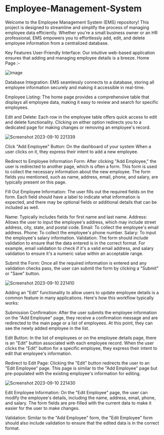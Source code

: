 # Employee-Management-System
Welcome to the Employee Management System (EMS) repository! This project is designed to streamline and simplify the process of managing employee data efficiently. Whether you're a small business owner or an HR professional, EMS empowers you to effortlessly add, edit, and delete employee information from a centralized database.

Key Features
User-Friendly Interface: Our intuitive web-based application ensures that adding and managing employee details is a breeze.
Home Page :-

![image](https://github.com/shubham2845/Employee-Management-System/assets/131697566/747ab1b8-f3d1-4a9b-8f32-436068384fac)

Database Integration: EMS seamlessly connects to a database, storing all employee information securely and making it accessible in real-time.

Employee Listing: The home page provides a comprehensive table that displays all employee data, making it easy to review and search for specific employees.

Edit and Delete: Each row in the employee table offers quick access to edit and delete functionality. Clicking on either option redirects you to a dedicated page for making changes or removing an employee's record.

![Screenshot 2023-09-10 221339](https://github.com/shubham2845/Employee-Management-System/assets/131697566/e9d908df-c5fd-4d92-8e65-9203db9aa11d)


Click "Add Employee" Button: On the dashboard of your system When a user clicks on it, they express their intent to add a new employee.

Redirect to Employee Information Form: After clicking "Add Employee," the user is redirected to another page, which is often a form. This form is used to collect the necessary information about the new employee. The form fields you mentioned, such as name, address, email, phone, and salary, are typically present on this page.

Fill Out Employee Information: The user fills out the required fields on the form. Each field should have a label to indicate what information is expected, and there may be optional fields or additional details that can be included as well.

Name: Typically includes fields for first name and last name.
Address: Allows the user to input the employee's address, which may include street address, city, state, and postal code.
Email: To collect the employee's email address.
Phone: To collect the employee's phone number.
Salary: To input the employee's salary information.
Validation: The form should include validation to ensure that the data entered is in the correct format. For example, email validation to check if it's a valid email address, and salary validation to ensure it's a numeric value within an acceptable range.

Submit the Form: Once all the required information is entered and any validation checks pass, the user can submit the form by clicking a "Submit" or "Save" button.

![Screenshot 2023-09-10 221410](https://github.com/shubham2845/Employee-Management-System/assets/131697566/f91f44b1-97cc-4f61-9c7e-f7cc371ed6b0)

Adding an "Edit" functionality to allow users to update employee details is a common feature in many applications. Here's how this workflow typically works:

Submission Confirmation: After the user submits the employee information on the "Add Employee" page, they receive a confirmation message and are redirected to the main page or a list of employees. At this point, they can see the newly added employee in the list.

Edit Button: In the list of employees or on the employee details page, there is an "Edit" button associated with each employee record. When the user clicks the "Edit" button for a specific employee, they express their intent to edit that employee's information.

Redirect to Edit Page: Clicking the "Edit" button redirects the user to an "Edit Employee" page. This page is similar to the "Add Employee" page but pre-populated with the existing employee's information for editing.

![Screenshot 2023-09-10 221430](https://github.com/shubham2845/Employee-Management-System/assets/131697566/5428133f-febb-46ae-ad4e-eb8ac8d4f7b0)

Edit Employee Information: On the "Edit Employee" page, the user can modify the employee's details, including the name, address, email, phone, and salary. The form fields are pre-filled with the current data to make it easier for the user to make changes.

Validation: Similar to the "Add Employee" form, the "Edit Employee" form should also include validation to ensure that the edited data is in the correct format.

